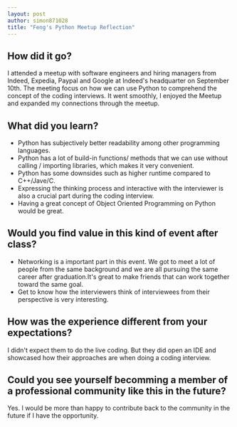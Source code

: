 ```yaml
---
layout: post
author: simon871028
title: "Feng's Python Meetup Reflection"
---
```


## How did it go?

I attended a meetup with software engineers and hiring managers from Indeed, Expedia, Paypal and Google at Indeed's headquarter on September 10th.
The meeting focus on how we can use Python to comprehend the concept of the coding interviews.
It went smoothly, I enjoyed the Meetup and expanded my connections through the meetup.



## What did you learn?
- Python has subjectively better readability among other programming languages.
- Python has a lot of build-in functions/ methods that we can use without calling / importing libraries, which makes it very convenient.
- Python has some downsides such as higher runtime compared to C++/Jave/C.
- Expressing the thinking process and interactive with the interviewer is also a crucial part during the coding interview.
- Having a great concept of Object Oriented Programming on Python would be great.

## Would you find value in this kind of event after class?
- Networking is a important part in this event. We got to meet a lot of people from the same background and we are all pursuing the same career after graduation.It's great to make friends that can work together toward the same goal.
- Get to know how the interviewers think of interviewees from their perspective is very interesting.

## How was the experience different from your expectations?

I didn't expect them to do the live coding. But they did open an IDE and showcased how their approaches are when doing a coding interview.

## Could you see yourself becomming a member of a professional community like this in the future?
Yes. I would be more than happy to contribute back to the community in the future if I have the opportunity.
